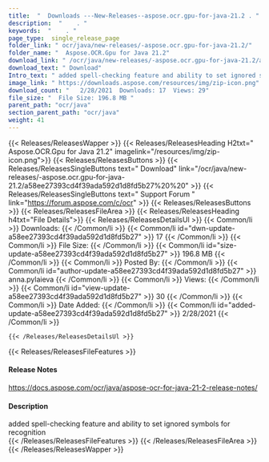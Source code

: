 ```yaml
---
title:  "  Downloads ---New-Releases--aspose.ocr.gpu-for-java-21.2 . " 
description:  "    . " 
keywords:  "    . " 
page_type:  single_release_page
folder_link: " ocr/java/new-releases/-aspose.ocr.gpu-for-java-21.2/"
folder_name: "  Aspose.OCR.Gpu for Java 21.2"
download_link: " /ocr/java/new-releases/-aspose.ocr.gpu-for-java-21.2/a58ee27393cd4f39ada592d1d8fd5b27"
download_text: " Download"
Intro_text: " added spell-checking feature and ability to set ignored symbols for recognition"
image_link: " https://downloads.aspose.com/resources/img/zip-icon.png"
download_count: "   2/28/2021  Downloads: 17  Views: 29"
file_size: "  File Size: 196.8 MB "
parent_path: "ocr/java"
section_parent_path: "ocr/java"
weight: 41 
---
```


{{< Releases/ReleasesWapper >}}
  {{< Releases/ReleasesHeading H2txt="  Aspose.OCR.Gpu for Java 21.2" imagelink="/resources/img/zip-icon.png">}}
  {{< Releases/ReleasesButtons >}}
    {{< Releases/ReleasesSingleButtons text=" Download" link="/ocr/java/new-releases/-aspose.ocr.gpu-for-java-21.2/a58ee27393cd4f39ada592d1d8fd5b27%20%20" >}}
    {{< Releases/ReleasesSingleButtons text=" Support Forum " link="https://forum.aspose.com/c/ocr" >}}
  {{< Releases/ReleasesButtons >}}
  {{< Releases/ReleasesFileArea >}}
    {{< Releases/ReleasesHeading h4txt="File Details">}}
    {{< Releases/ReleasesDetailsUl >}}
            {{< Common/li  >}} Downloads: {{< /Common/li >}} 
      {{< Common/li id="dwn-update-a58ee27393cd4f39ada592d1d8fd5b27" >}} 17 {{< /Common/li >}} 
      {{< Common/li  >}} File Size: {{< /Common/li >}} 
      {{< Common/li id="size-update-a58ee27393cd4f39ada592d1d8fd5b27" >}} 196.8 MB {{< /Common/li >}} 
      {{< Common/li  >}} Posted By: {{< /Common/li >}} 
      {{< Common/li id="author-update-a58ee27393cd4f39ada592d1d8fd5b27" >}} anna.pylaieva {{< /Common/li >}} 
      {{< Common/li  >}} Views: {{< /Common/li >}} 
      {{< Common/li id="view-update-a58ee27393cd4f39ada592d1d8fd5b27" >}} 30 {{< /Common/li >}} 
      {{< Common/li  >}} Date Added: {{< /Common/li >}} 
      {{< Common/li id="added-update-a58ee27393cd4f39ada592d1d8fd5b27" >}} 2/28/2021 {{< /Common/li >}} 

    {{< /Releases/ReleasesDetailsUl >}}

  {{< Releases/ReleasesFileFeatures >}}
      <h4>Release Notes</h4><div><a href="https://docs.aspose.com/ocr/java/aspose-ocr-for-java-21-2-release-notes/">https://docs.aspose.com/ocr/java/aspose-ocr-for-java-21-2-release-notes/</a></div><h4>Description</h4><div class="HTMLDescription">added spell-checking feature and ability to set ignored symbols for recognition</div>
  {{< /Releases/ReleasesFileFeatures >}}
 {{< /Releases/ReleasesFileArea >}}
{{< /Releases/ReleasesWapper >}}


